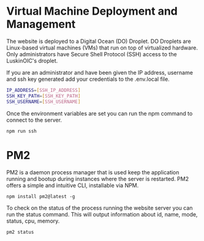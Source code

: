 # Virtual Machine Deployment and Management

The website is deployed to a Digital Ocean (DO) Droplet. DO Droplets are Linux-based virtual machines (VMs) that run on top of virtualized hardware. Only administrators have Secure Shell Protocol (SSH) access to the LuskinOIC's droplet.

If you are an administrator and have been given the IP address, username and ssh key generated add your credentials to the .env.local file.

```Bash
IP_ADDRESS=[SSH_IP_ADDRESS]
SSH_KEY_PATH=[SSH_KEY_PATH]
SSH_USERNAME=[SSH_USERNAME]
```

Once the environment variables are set you can run the npm command to connect to the server.

```
npm run ssh
```

# PM2

PM2 is a daemon process manager that is used keep the application running and bootup during instances where the server is restarted. PM2 offers a simple and intuitive CLI, installable via NPM.

```Shell
npm install pm2@latest -g
```

To check on the status of the process running the website server you can run the status command. This will output information about id, name, mode, status, cpu, memory.

```Shell
pm2 status
```
